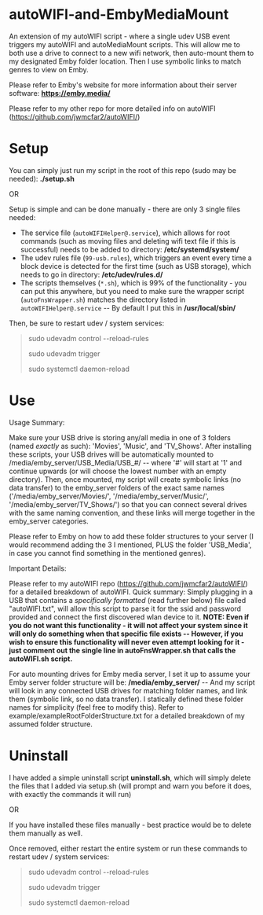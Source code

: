 # autoWIFI-and-EmbyMediaMount
An extension of my autoWIFI script - where a single udev USB event triggers my autoWIFI and autoMediaMount scripts. This will allow me to both use a drive to connect to a new wifi network, then auto-mount them to my designated Emby folder location. Then I use symbolic links to match genres to view on Emby.

Please refer to Emby's website for more information about their server software: **https://emby.media/**

Please refer to my other repo for more detailed info on autoWIFI (https://github.com/jwmcfar2/autoWIFI/)

# Setup

You can simply just run my script in the root of this repo (sudo may be needed): **./setup.sh**

OR

Setup is simple and can be done manually - there are only 3 single files needed:
  - The service file (`autoWIFIHelper@.service`), which allows for root commands (such as moving files and deleting wifi text file if this is successful) needs to be added to directory: **/etc/systemd/system/**
  - The udev rules file (`99-usb.rules`), which triggers an event every time a block device is detected for the first time (such as USB storage), which needs to go in directory: **/etc/udev/rules.d/**
  - The scripts themselves (`*.sh`), which is 99% of the functionality - you can put this anywhere, but you need to make sure the wrapper script (`autoFnsWrapper.sh`) matches the directory listed in `autoWIFIHelper@.service` -- By default I put this in **/usr/local/sbin/**

Then, be sure to restart udev / system services:

>sudo udevadm control --reload-rules
>
>sudo udevadm trigger
>
>sudo systemctl daemon-reload

# Use

Usage Summary: 

 Make sure your USB drive is storing any/all media in one of 3 folders (named *exactly* as such): 'Movies', 'Music', and 'TV_Shows'. After installing these scripts, your USB drives will be automatically mounted to /media/emby_server/USB_Media/USB_#/ -- where '#' will start at '1' and continue upwards (or will choose the lowest number with an empty directory). Then, once mounted, my script will create symbolic links (no data transfer) to the emby_server folders of the exact same names ('/media/emby_server/Movies/', '/media/emby_server/Music/', '/media/emby_server/TV_Shows/') so that you can connect several drives with the same naming convention, and these links will merge together in the emby_server categories.

 Please refer to Emby on how to add these folder structures to your server (I would recommend adding the 3 I mentioned, PLUS the folder 'USB_Media', in case you cannot find something in the mentioned genres).

Important Details:

 Please refer to my autoWIFI repo (https://github.com/jwmcfar2/autoWIFI/) for a detailed breakdown of autoWIFI. Quick summary: Simply plugging in a USB that contains a *specifically formatted* (read further below) file called "autoWIFI.txt", will allow this script to parse it for the ssid and password provided and connect the first discovered wlan device to it. **NOTE: Even if you do not want this functionality - it will not affect your system since it will only do something when that specific file exists -- However, if you wish to ensure this functionality will never even attempt looking for it - just comment out the single line in autoFnsWrapper.sh that calls the autoWIFI.sh script.**

 For auto mounting drives for Emby media server, I set it up to assume your Emby server folder structure will be: **/media/emby_server/** -- And my script will look in any connected USB drives for matching folder names, and link them (symbolic link, so no data transfer). I statically defined these folder names for simplicity (feel free to modify this). Refer to example/exampleRootFolderStructure.txt for a detailed breakdown of my assumed folder structure.

# Uninstall

I have added a simple uninstall script **uninstall.sh**, which will simply delete the files that I added via setup.sh (will prompt and warn you before it does, with exactly the commands it will run)

OR

If you have installed these files manually - best practice would be to delete them manually as well.

Once removed, either restart the entire system or run these commands to restart udev / system services:

>sudo udevadm control --reload-rules
>
>sudo udevadm trigger
>
>sudo systemctl daemon-reload